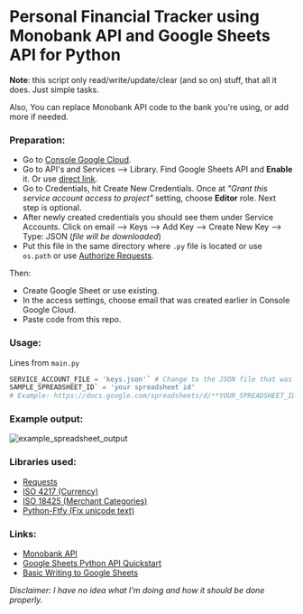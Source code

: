 # Personal Financial Tracker using Monobank API and Google Sheets API for Python

**Note**: this script only read/write/update/clear (and so on) stuff, that all it does. Just simple tasks. 

Also, You can replace Monobank API code to the bank you're using, or add more if needed.

### Preparation:
- Go to [Console Google Cloud](https://console.cloud.google.com/home/).
- Go to API's and Services --> Library. Find Google Sheets API and **Enable** it. Or use [direct link](https://console.cloud.google.com/apis/library/sheets.googleapis.com?q=sheets&id=739c20c5-5641-41e8-a938-e55ddc082ad1&project=monobank-311911).
- Go to Credentials, hit Create New Credentials. Once at _"Grant this service account access to project"_ setting, choose **Editor** role. Next step is optional.
- After newly created credentials you should see them under Service Accounts. Click on email --> Keys --> Add Key --> Create New Key --> Type: JSON (_file will be downloaded_)
- Put this file in the same directory where `.py` file is located or use ` os.path` or use [Authorize Requests](https://developers.google.com/sheets/api/guides/authorizing).

Then:
- Create Google Sheet or use existing.
- In the access settings, choose email that was created earlier in Console Google Cloud.
- Paste code from this repo.

### Usage:

Lines from `main.py`
```python
SERVICE_ACCOUNT_FILE = 'keys.json'` # Change to the JSON file that was downloaded earlier.
SAMPLE_SPREADSHEET_ID` = 'your spreadsheet id' 
# Example: https://docs.google.com/spreadsheets/d/**YOUR_SPREADSHEET_ID**/edit#gid=0
```

### Example output:

![example_spreadsheet_output](https://user-images.githubusercontent.com/78694043/116234954-ee828a00-a765-11eb-92c2-fb37c4ce27f1.jpg)

### Libraries used:
- [Requests](https://github.com/psf/requests)
- [ISO 4217 (Currency)](https://github.com/ikseek/iso_4217)
- [ISO 18425 (Merchant Categories)](https://github.com/jleclanche/python-iso18245)
- [Python-Ftfy (Fix unicode text)](https://github.com/LuminosoInsight/python-ftfy)

### Links: 
- [Monobank API](https://api.monobank.ua/docs)
- [Google Sheets Python API Quickstart](https://developers.google.com/sheets/api/quickstart/python)
- [Basic Writing to Google Sheets](https://developers.google.com/sheets/api/samples/writing)

_Disclaimer: I have no idea what I'm doing and how it should be done properly._ 

